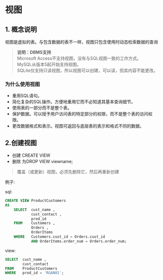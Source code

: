 # 视图

## 1. 概念说明

视图是虚拟的表。与包含数据的表不一样，视图只包含使用时动态检索数据的查询

>**说明：DBMS支持**<br>
Microsoft Access不支持视图，没有与SQL视图一致的工作方式。<br>
MySQL从版本5起开始支持视图。<br>
SQLite仅支持只读视图，所以视图可以创建，可以读，但其内容不能更改。

### 为什么使用视图

- 重用SQL语句。
- 简化复杂的SQL操作。方便地重用它而不必知道其基本查询细节。
- 使用表的一部分而不是整个表。
- 保护数据。可以授予用户访问表的特定部分的权限，而不是整个表的访问权限。
- 更改数据格式和表示。视图可返回与底层表的表示和格式不同的数据。

## 2.创建视图

- 创建 CREATE VIEW
- 删除 为DROP VIEW viewname;

>覆盖（或更新）视图，必须先删除它，然后再重新创建

例子:

sql:

```sql
CREATE VIEW ProductCustomers
AS
    SELECT  cust_name ,
            cust_contact ,
            prod_id
    FROM    Customers ,
            Orders ,
            OrderItems
    WHERE   Customers.cust_id = Orders.cust_id
            AND OrderItems.order_num = Orders.order_num;
```

view:

```sql
SELECT  cust_name ,
        cust_contact
FROM    ProductCustomers
WHERE   prod_id = 'RGAN01';
```